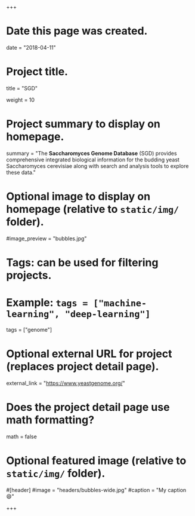+++
# Date this page was created.
date = "2018-04-11"

# Project title.
title = "SGD"

weight = 10
# Project summary to display on homepage.
summary = "The **Saccharomyces Genome Database** (SGD) provides comprehensive integrated biological information for the budding yeast Saccharomyces cerevisiae along with search and analysis tools to explore these data."

# Optional image to display on homepage (relative to `static/img/` folder).
#image_preview = "bubbles.jpg"

# Tags: can be used for filtering projects.
# Example: `tags = ["machine-learning", "deep-learning"]`
tags = ["genome"]

# Optional external URL for project (replaces project detail page).
external_link = "https://www.yeastgenome.org/"

# Does the project detail page use math formatting?
math = false

# Optional featured image (relative to `static/img/` folder).
#[header]
#image = "headers/bubbles-wide.jpg"
#caption = "My caption :smile:"


+++
